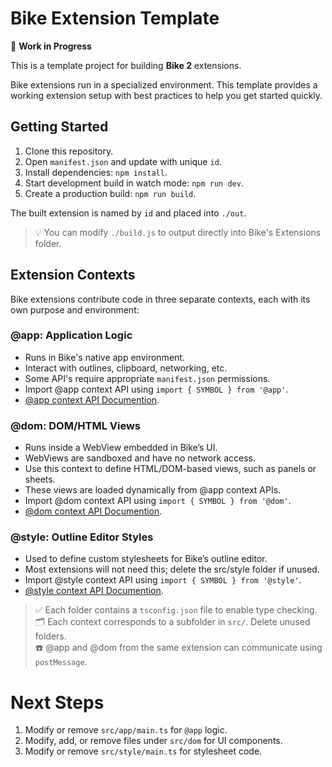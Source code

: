 # Bike Extension Template

🚧 **Work in Progress**

This is a template project for building **Bike 2** extensions.

Bike extensions run in a specialized environment. This template provides a
working extension setup with best practices to help you get started quickly.

## Getting Started

1. Clone this repository.
2. Open `manifest.json` and update with unique `id`.
3. Install dependencies: `npm install`.
4. Start development build in watch mode: `npm run dev`.
5. Create a production build: `npm run build`.

The built extension is named by `id` and placed into `./out`.

> 💡 You can modify `./build.js` to output directly into Bike's Extensions folder.

## Extension Contexts

Bike extensions contribute code in three separate contexts, each with its own
purpose and environment:

### @app: Application Logic

- Runs in Bike's native app environment.
- Interact with outlines, clipboard, networking, etc.
- Some API's require appropriate `manifest.json` permissions.
- Import @app context API using `import { SYMBOL } from '@app'`.
- [@app context API Documention](https://github.com/jessegrosjean/bike-extension-api/tree/main/app).

### @dom: DOM/HTML Views

- Runs inside a WebView embedded in Bike’s UI.
- WebViews are sandboxed and have no network access.
- Use this context to define HTML/DOM-based views, such as panels or sheets.
- These views are loaded dynamically from @app context APIs.
- Import @dom context API using  `import { SYMBOL } from '@dom'`.
- [@dom context API Documention](https://github.com/jessegrosjean/bike-extension-api/tree/main/dom).

### @style: Outline Editor Styles

- Used to define custom stylesheets for Bike’s outline editor.
- Most extensions will not need this; delete the src/style folder if unused.
- Import @style context API using  `import { SYMBOL } from '@style'`.
- [@style context API Documention](https://github.com/jessegrosjean/bike-extension-api/tree/main/style).

> ✅ Each folder contains a `tsconfig.json` file to enable type checking.  
> 🗂 Each context corresponds to a subfolder in `src/`. Delete unused folders.  
> ☎️ @app and @dom from the same extension can communicate using `postMessage`.  

# Next Steps

1. Modify or remove `src/app/main.ts` for `@app` logic.
2. Modify, add, or remove files under `src/dom` for UI components.
3. Modify or remove `src/style/main.ts` for stylesheet code.
